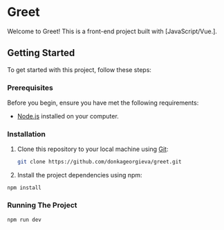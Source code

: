 # Greet

Welcome to Greet! This is a front-end project built with [JavaScript/Vue.].

## Getting Started

To get started with this project, follow these steps:

### Prerequisites

Before you begin, ensure you have met the following requirements:

- [Node.js](https://nodejs.org/) installed on your computer.

### Installation

1. Clone this repository to your local machine using [Git](https://git-scm.com/):

   ```bash
   git clone https://github.com/donkageorgieva/greet.git
   ```

2. Install the project dependencies using npm:

```
npm install

```

### Running The Project

```
npm run dev

```
